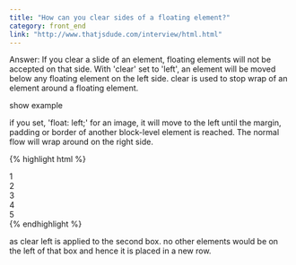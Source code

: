 ```yaml
---
title: "How can you clear sides of a floating element?"
category: front_end
link: "http://www.thatjsdude.com/interview/html.html"
---
```

Answer: If you clear a slide of an element, floating elements will not be accepted on that side. With 'clear' set to 'left', an element will be moved below any floating element on the left side. clear is used to stop wrap of an element around a floating element.

show example

if you set, 'float: left;' for an image, it will move to the left until the margin, padding or border of another block-level element is reached. The normal flow will wrap around on the right side.

{% highlight html %}
 <style>
   .clearLeft{
      clear: left;
   }
 </style>
 <div class="container">
    <div class="box"><span>1</span></div>
    <div class="box clearLeft"><span>2</span></div>
    <div class="box"><span>3</span></div>
    <div class="box"><span>4</span></div>
    <div class="box"><span>5</span></div>
  </div> 
{% endhighlight %}  

as clear left is applied to the second box. no other elements would be on the left of that box and hence it is placed in a new row.
